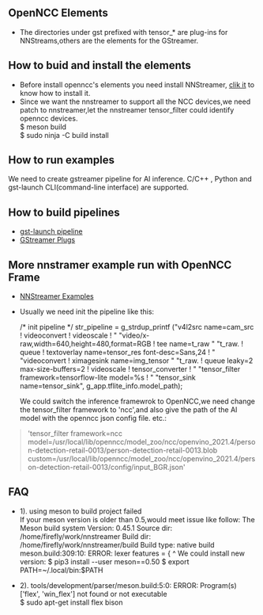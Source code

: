 ## OpenNCC  Elements    
  * The directories  under gst prefixed with tensor_* are  plug-ins for NNStreams,others 
are the elements for the GStreamer.  

## How to buid and install the elements  
* Before install openncc's elements you need install  NNStreamer, [clik it](https://eyecloudai.github.io/opennccframe/getting-started/install-from-repo/install-ncc-elements-into-nnstreamer.html) 
to know how to install it. 
* Since we want the nnstreamer to support all the NCC devices,we need patch to nnstreamer,let the nnstreamer  tensor_filter could 
identify openncc devices.  
$ meson build  
$ sudo ninja -C build install  

## How to run examples
We need to create gstreamer pipeline for AI inference. C/C++ , Python  and  gst-launch CLI(command-line interface) are supported.  
## How to  build pipelines
* [gst-launch pipeline](https://gstreamer.freedesktop.org/documentation/tools/gst-launch.html?gi-language=c)     
* [GStreamer Plugs](https://gstreamer.freedesktop.org/documentation/plugins_doc.html)

## More nnstramer example run with OpenNCC Frame  
* [NNStreamer Examples](https://github.com/nnstreamer/nnstreamer-example/tree/main/native)  
* Usually we need init the pipeline like this:  
	

 	/* init pipeline */
 	 str_pipeline =
 	     g_strdup_printf
 	     ("v4l2src name=cam_src ! videoconvert ! videoscale ! "
 	  	"video/x-raw,width=640,height=480,format=RGB ! tee name=t_raw "
 	  	"t_raw. ! queue ! textoverlay name=tensor_res font-desc=Sans,24 ! "
 	  	"videoconvert ! ximagesink name=img_tensor "
 	"t_raw. ! queue leaky=2 max-size-buffers=2 ! videoscale ! tensor_converter ! "
 	"tensor_filter framework=tensorflow-lite model=%s ! "
 	"tensor_sink name=tensor_sink", g_app.tflite_info.model_path);  
 	
 	 We could switch the inference framewrok to OpenNCC,we need change the tensor_filter framework to 'ncc',and also give the path of the AI model with the openncc json config file. etc.:  
 > 'tensor_filter framework=ncc  model=/usr/local/lib/openncc/model_zoo/ncc/openvino_2021.4/person-detection-retail-0013/person-detection-retail-0013.blob custom=/usr/local/lib/openncc/model_zoo/ncc/openvino_2021.4/person-detection-retail-0013/config/input_BGR.json'  



## FAQ

* 1). using meson to build project failed  
If your meson version is older than 0.5,would meet issue like follow:
The Meson build system
Version: 0.45.1
Source dir: /home/firefly/work/nnstreamer
Build dir: /home/firefly/work/nnstreamer/build
Build type: native build
meson.build:309:10: ERROR: lexer
features = {
          ^
We could install new version:
$ pip3 install --user meson==0.50
$ export PATH=~/.local/bin:$PATH  

* 2). tools/development/parser/meson.build:5:0: ERROR: Program(s) ['flex', 'win_flex'] not found or not executable  
$ sudo apt-get install flex  bison  



